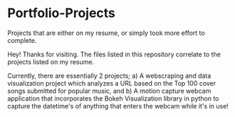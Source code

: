 # Portfolio-Projects
Projects that are either on my resume, or simply took more effort to complete.

Hey! Thanks for visiting. 
The files listed in this repository correlate to the projects listed on my resume. 

Currently, there are essentially 2 projects; a) A webscraping and data visualization project which analyzes a URL based on the Top 100 cover songs submitted for popular music, and b) A motion capture webcam application that incorporates the Bokeh Visualization library in python to capture the datetime's of anything that enters the webcam while it's in use!
